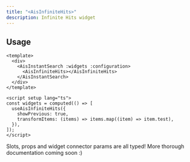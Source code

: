 ```yaml
---
title: "<AisInfiniteHits>"
description: Infinite Hits widget
---
```


## Usage

```vue [MySearchExperience.vue]
<template>
  <div>
    <AisInstantSearch :widgets :configuration>
      <AisInfiniteHits></AisInfiniteHits>
    </AisInstantSearch>
  </div>
</template>

<script setup lang="ts">
const widgets = computed(() => [
  useAisInfiniteHits({
    showPrevious: true,
    transformItems: (items) => items.map((item) => item.test),
  }),
]);
</script>
```

Slots, props and widget connector params are all typed!
More thorough documentation coming soon :)
